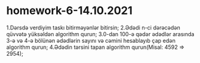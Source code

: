 # homework-6-14.10.2021
1.Dərsdə verdiyim taskı bitirməyənlər bitirsin;
2.Ədədi n-ci dərəcədən qüvvətə yüksəldən algorithm qurun;
3.0-dan 100-ə qədər ədədlər arasında 3-ə və 4-ə bölünən ədədlərin sayını və cəmini hesablayıb çap edən algorithm qurun;
4.Ədədin tərsini tapan algorithm qurun(Misal:  4592 => 2954);
